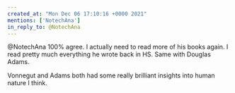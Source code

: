 ```yaml
---
created_at: "Mon Dec 06 17:10:16 +0000 2021"
mentions: ['NotechAna']
in_reply_to: @NotechAna
---
```


@NotechAna 100% agree. I actually need to read more of his books again. I read pretty much everything he wrote back in HS. Same with Douglas Adams.

Vonnegut and Adams both had some really brilliant insights into human nature I think.